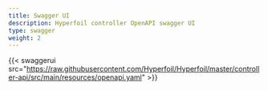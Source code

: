 ```yaml
---
title: Swagger UI
description: Hyperfoil controller OpenAPI swagger UI
type: swagger
weight: 2
---
```


<!-- {{< redoc "https://raw.githubusercontent.com/Hyperfoil/Hyperfoil/master/controller-api/src/main/resources/openapi.yaml" >}} -->

<!-- to display the following, need to add "type: swagger" in the frontmatter -->
{{< swaggerui src="https://raw.githubusercontent.com/Hyperfoil/Hyperfoil/master/controller-api/src/main/resources/openapi.yaml" >}}